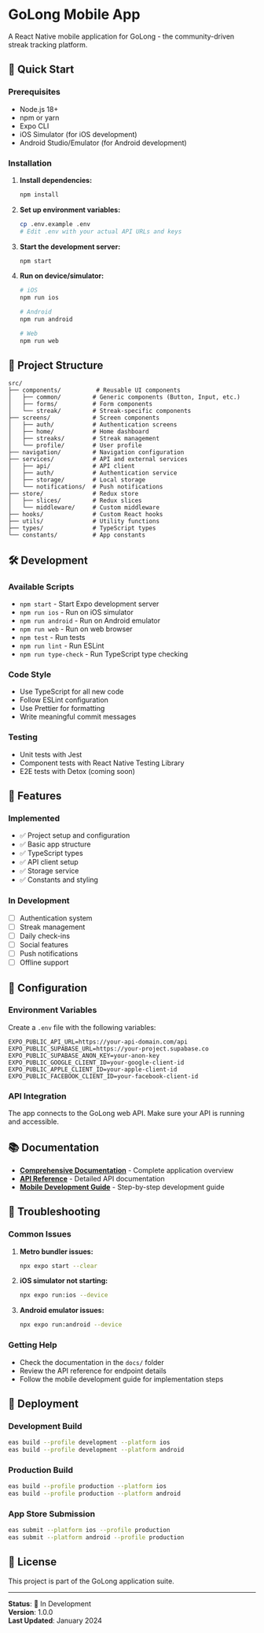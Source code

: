 # GoLong Mobile App

A React Native mobile application for GoLong - the community-driven streak tracking platform.

## 🚀 Quick Start

### Prerequisites
- Node.js 18+
- npm or yarn
- Expo CLI
- iOS Simulator (for iOS development)
- Android Studio/Emulator (for Android development)

### Installation

1. **Install dependencies:**
   ```bash
   npm install
   ```

2. **Set up environment variables:**
   ```bash
   cp .env.example .env
   # Edit .env with your actual API URLs and keys
   ```

3. **Start the development server:**
   ```bash
   npm start
   ```

4. **Run on device/simulator:**
   ```bash
   # iOS
   npm run ios
   
   # Android
   npm run android
   
   # Web
   npm run web
   ```

## 📁 Project Structure

```
src/
├── components/          # Reusable UI components
│   ├── common/         # Generic components (Button, Input, etc.)
│   ├── forms/          # Form components
│   └── streak/         # Streak-specific components
├── screens/            # Screen components
│   ├── auth/           # Authentication screens
│   ├── home/           # Home dashboard
│   ├── streaks/        # Streak management
│   └── profile/        # User profile
├── navigation/         # Navigation configuration
├── services/           # API and external services
│   ├── api/            # API client
│   ├── auth/           # Authentication service
│   ├── storage/        # Local storage
│   └── notifications/  # Push notifications
├── store/              # Redux store
│   ├── slices/         # Redux slices
│   └── middleware/     # Custom middleware
├── hooks/              # Custom React hooks
├── utils/              # Utility functions
├── types/              # TypeScript types
└── constants/          # App constants
```

## 🛠️ Development

### Available Scripts

- `npm start` - Start Expo development server
- `npm run ios` - Run on iOS simulator
- `npm run android` - Run on Android emulator
- `npm run web` - Run on web browser
- `npm test` - Run tests
- `npm run lint` - Run ESLint
- `npm run type-check` - Run TypeScript type checking

### Code Style

- Use TypeScript for all new code
- Follow ESLint configuration
- Use Prettier for formatting
- Write meaningful commit messages

### Testing

- Unit tests with Jest
- Component tests with React Native Testing Library
- E2E tests with Detox (coming soon)

## 📱 Features

### Implemented
- ✅ Project setup and configuration
- ✅ Basic app structure
- ✅ TypeScript types
- ✅ API client setup
- ✅ Storage service
- ✅ Constants and styling

### In Development
- [ ] Authentication system
- [ ] Streak management
- [ ] Daily check-ins
- [ ] Social features
- [ ] Push notifications
- [ ] Offline support

## 🔧 Configuration

### Environment Variables

Create a `.env` file with the following variables:

```env
EXPO_PUBLIC_API_URL=https://your-api-domain.com/api
EXPO_PUBLIC_SUPABASE_URL=https://your-project.supabase.co
EXPO_PUBLIC_SUPABASE_ANON_KEY=your-anon-key
EXPO_PUBLIC_GOOGLE_CLIENT_ID=your-google-client-id
EXPO_PUBLIC_APPLE_CLIENT_ID=your-apple-client-id
EXPO_PUBLIC_FACEBOOK_CLIENT_ID=your-facebook-client-id
```

### API Integration

The app connects to the GoLong web API. Make sure your API is running and accessible.

## 📚 Documentation

- **[Comprehensive Documentation](../docs/COMPREHENSIVE_DOCUMENTATION.md)** - Complete application overview
- **[API Reference](../docs/API_REFERENCE.md)** - Detailed API documentation
- **[Mobile Development Guide](../docs/MOBILE_APP_DEVELOPMENT_GUIDE.md)** - Step-by-step development guide

## 🐛 Troubleshooting

### Common Issues

1. **Metro bundler issues:**
   ```bash
   npx expo start --clear
   ```

2. **iOS simulator not starting:**
   ```bash
   npx expo run:ios --device
   ```

3. **Android emulator issues:**
   ```bash
   npx expo run:android --device
   ```

### Getting Help

- Check the documentation in the `docs/` folder
- Review the API reference for endpoint details
- Follow the mobile development guide for implementation steps

## 🚀 Deployment

### Development Build
```bash
eas build --profile development --platform ios
eas build --profile development --platform android
```

### Production Build
```bash
eas build --profile production --platform ios
eas build --profile production --platform android
```

### App Store Submission
```bash
eas submit --platform ios --profile production
eas submit --platform android --profile production
```

## 📄 License

This project is part of the GoLong application suite.

---

**Status**: 🚧 In Development  
**Version**: 1.0.0  
**Last Updated**: January 2024



